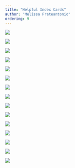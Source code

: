 ```yaml
---
title: "Helpful Index Cards"
author: "Melissa Frateantonio"
ordering: 9
---
```


![](/assets/zine/z3/helpful-index-cards/holly.jpg)

![](/assets/zine/z3/helpful-index-cards/shawn-2.jpg)

![](/assets/zine/z3/helpful-index-cards/genevieve.jpg)

![](/assets/zine/z3/helpful-index-cards/phoebe.jpg)

![](/assets/zine/z3/helpful-index-cards/shawn-1.jpg)

![](/assets/zine/z3/helpful-index-cards/roger-3.jpg)

![](/assets/zine/z3/helpful-index-cards/adrian.jpg)

![](/assets/zine/z3/helpful-index-cards/roger-1.jpg)

![](/assets/zine/z3/helpful-index-cards/calla-2.jpg)

![](/assets/zine/z3/helpful-index-cards/damon.jpg)

![](/assets/zine/z3/helpful-index-cards/roger-2.jpg)

![](/assets/zine/z3/helpful-index-cards/calla.jpg)

![](/assets/zine/z3/helpful-index-cards/tiffany.jpg)

![](/assets/zine/z3/helpful-index-cards/shawn-3.jpg)

![](/assets/zine/z3/helpful-index-cards/kate.jpg)
